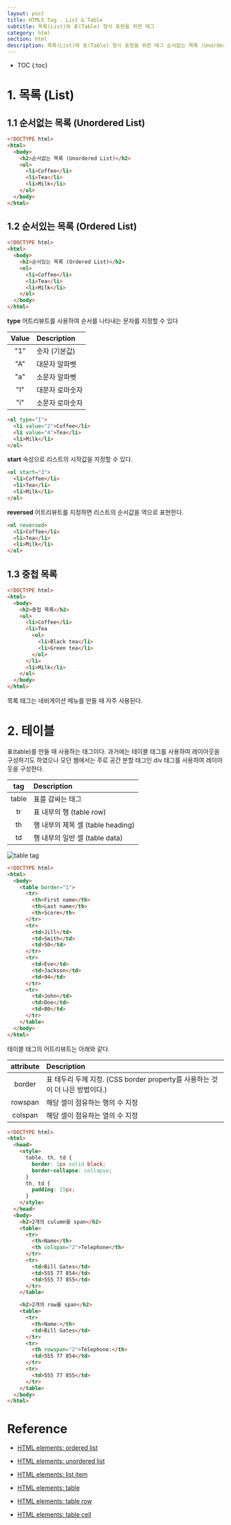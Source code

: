 ```yaml
---
layout: post
title: HTML5 Tag - List & Table
subtitle: 목록(List)와 표(Table) 형식 표현을 위한 태그
category: html
section: html
description: 목록(List)와 표(Table) 형식 표현을 위한 태그 순서없는 목록 (Unordered List) 순서있는 목록 (Ordered List) 중첩 목록 테이블
---
```


* TOC
{:toc}

# 1. 목록 (List)

## 1.1 순서없는 목록 (Unordered List)

```html
<!DOCTYPE html>
<html>
  <body>
    <h2>순서없는 목록 (Unordered List)</h2>
    <ul>
      <li>Coffee</li>
      <li>Tea</li>
      <li>Milk</li>
    </ul>  
  </body>
</html>
```

<div class="result"></div>

## 1.2 순서있는 목록 (Ordered List)

```html
<!DOCTYPE html>
<html>
  <body>
    <h2>순서있는 목록 (Ordered List)</h2>
    <ol>
      <li>Coffee</li>
      <li>Tea</li>
      <li>Milk</li>
    </ol>  
  </body>
</html>
```

<div class="result"></div>

<strong>type</strong> 어트리뷰트를 사용하여 순서를 나타내는 문자를 지정할 수 있다

| Value       | Description |
| :---------: |:------------|
| "1"         | 숫자 (기본값)
| "A"         | 대문자 알파벳
| "a"         | 소문자 알파벳
| "I"         | 대문자 로마숫자
| "i"         | 소문자 로마숫자

```html
<ol type="I">
  <li value="2">Coffee</li>
  <li value="4">Tea</li>
  <li>Milk</li>
</ol>
```

<div class="result"></div>

<strong>start</strong> 속성으로 리스트의 시작값을 지정할 수 있다.

```html
<ol start="3">
  <li>Coffee</li>
  <li>Tea</li>
  <li>Milk</li>
</ol>
```

<div class="result"></div>

<strong>reversed</strong> 어트리뷰트를 지정하면 리스트의 순서값을 역으로 표현한다.

```html
<ol reversed>
  <li>Coffee</li>
  <li>Tea</li>
  <li>Milk</li>
</ol>
```

<div class="result"></div>

## 1.3 중첩 목록

```html
<!DOCTYPE html>
<html>
  <body>
    <h2>중첩 목록</h2>
    <ul>
      <li>Coffee</li>
      <li>Tea
        <ol>
          <li>Black tea</li>
          <li>Green tea</li>
        </ol>
      </li>
      <li>Milk</li>
    </ul>
  </body>
</html>
```

<div class="result"></div>

목록 태그는 네비게이션 메뉴를 만들 때 자주 사용된다.

# 2. 테이블

표(table)를 만들 때 사용하는 태그이다. 과거에는 테이블 태그를 사용하여 레이아웃을 구성하기도 하였으나 모던 웹에서는 주로 공간 분할 태그인 div 태그를 사용하여 레이아웃을 구성한다.

| tag       | Description |
| :-------: |:------------|
| table     | 표를 감싸는 태그
| tr        | 표 내부의 행 (table row)
| th        | 행 내부의 제목 셀 (table heading)
| td        | 행 내부의 일반 셀 (table data)

![table tag](/img/html_table_structure.gif)

```html
<!DOCTYPE html>
<html>
  <body>
    <table border="1">
      <tr>
        <th>First name</th>
        <th>Last name</th>		
        <th>Score</th>
      </tr>
      <tr>
        <td>Jill</td>
        <td>Smith</td>		
        <td>50</td>
      </tr>
      <tr>
        <td>Eve</td>
        <td>Jackson</td>		
        <td>94</td>
      </tr>
      <tr>
        <td>John</td>
        <td>Doe</td>		
        <td>80</td>
      </tr>
    </table>
  </body>
</html>
```

<div class="result"></div>

테이블 태그의 어트리뷰트는 아래와 같다.

| attribute     | Description |
| :-----------: |:------------|
| border        | 표 테두리 두께 지정. (CSS border property를 사용하는 것이 더 나은 방법이다.)
| rowspan       | 해당 셀이 점유하는 행의 수 지정
| colspan       | 해당 셀이 점유하는 열의 수 지정

```html
<!DOCTYPE html>
<html>
  <head>
    <style>
      table, th, td {
        border: 1px solid black;
        border-collapse: collapse; 
      }
      th, td {
        padding: 15px;
      }
    </style>
  </head>
  <body>
    <h2>2개의 culumn을 span</h2>
    <table>
      <tr>
        <th>Name</th>
        <th colspan="2">Telephone</th>
      </tr>
      <tr>
        <td>Bill Gates</td>
        <td>555 77 854</td>
        <td>555 77 855</td>
      </tr>
    </table>

    <h2>2개의 row를 span</h2>
    <table>
      <tr>
        <th>Name:</th>
        <td>Bill Gates</td>
      </tr>
      <tr>
        <th rowspan="2">Telephone:</th>
        <td>555 77 854</td>
      </tr>
      <tr>
        <td>555 77 855</td>
      </tr>
    </table>
  </body>
</html>
```

<div class="result"></div>

# Reference

* [HTML elements: ordered list](https://www.w3.org/TR/html-markup/ol)

* [HTML elements: unordered list](https://www.w3.org/TR/html-markup/ul)

* [HTML elements: list item](https://www.w3.org/TR/html-markup/li)

* [HTML elements: table](https://www.w3.org/TR/html-markup/table)

* [HTML elements: table row](https://www.w3.org/TR/html-markup/tr)

* [HTML elements: table cell](https://www.w3.org/TR/html-markup/td)
